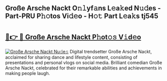 ## Große Arsche Nackt O𝚗𝚕yf𝚊ns L𝚎a𝚔ed N𝚞𝚍es - Part-PRU P𝚑𝚘tos Vi𝚍𝚎o - H𝚘𝚝 Part L𝚎a𝚔s tj545

# <h2><a href="http://kfcidta.oniu.top/?m=Gro%c3%9fe+Arsche+Nackt">🔗👉 🔴 Große Arsche Nackt P𝚑ot𝚘𝚜 V𝚒d𝚎o</a></h2>

[![Große Arsche Nackt Nu𝚍e𝚜](https://i.imgur.com/0qMVB7G.gif)](http://kfcidta.oniu.top/?m=Gro%c3%9fe+Arsche+Nackt)
Digital trendsetter Große Arsche Nackt, acclaimed for sharing dance and lifestyle content, consisting of presentations and personal vlogs on social media. Brilliant comedian Große Arsche Nackt, celebrated for their remarkable abilities and achievements in making people laugh.  
